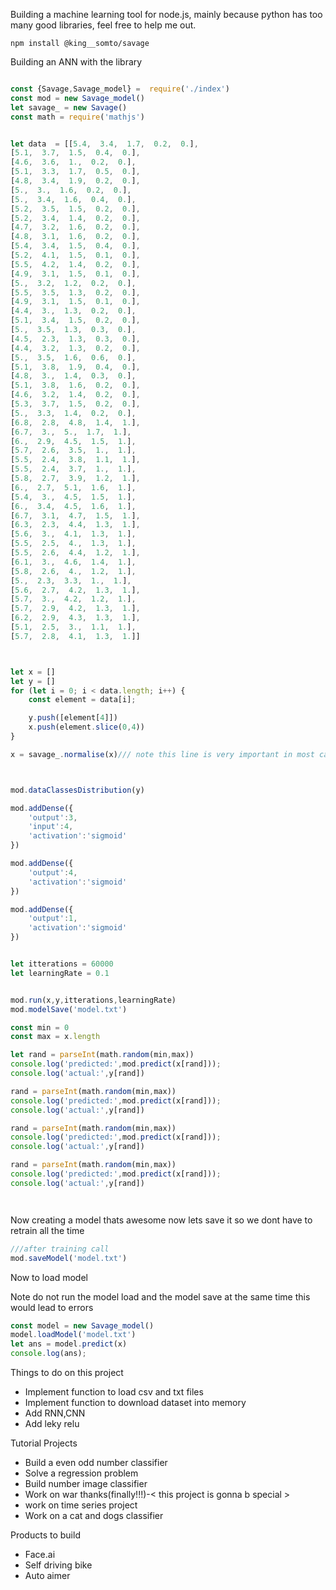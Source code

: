 Building a machine learning tool for node.js, mainly because python has too many good libraries, feel free to help me out.


```
npm install @king__somto/savage
```

Building an ANN with the library

``` Javascript

const {Savage,Savage_model} =  require('./index')
const mod = new Savage_model()
let savage_ = new Savage()
const math = require('mathjs')


let data  = [[5.4,  3.4,  1.7,  0.2,  0.],
[5.1,  3.7,  1.5,  0.4,  0.],
[4.6,  3.6,  1.,  0.2,  0.],
[5.1,  3.3,  1.7,  0.5,  0.],
[4.8,  3.4,  1.9,  0.2,  0.],
[5.,  3.,  1.6,  0.2,  0.],
[5.,  3.4,  1.6,  0.4,  0.],
[5.2,  3.5,  1.5,  0.2,  0.],
[5.2,  3.4,  1.4,  0.2,  0.],
[4.7,  3.2,  1.6,  0.2,  0.],
[4.8,  3.1,  1.6,  0.2,  0.],
[5.4,  3.4,  1.5,  0.4,  0.],
[5.2,  4.1,  1.5,  0.1,  0.],
[5.5,  4.2,  1.4,  0.2,  0.],
[4.9,  3.1,  1.5,  0.1,  0.],
[5.,  3.2,  1.2,  0.2,  0.],
[5.5,  3.5,  1.3,  0.2,  0.],
[4.9,  3.1,  1.5,  0.1,  0.],
[4.4,  3.,  1.3,  0.2,  0.],
[5.1,  3.4,  1.5,  0.2,  0.],
[5.,  3.5,  1.3,  0.3,  0.],
[4.5,  2.3,  1.3,  0.3,  0.],
[4.4,  3.2,  1.3,  0.2,  0.],
[5.,  3.5,  1.6,  0.6,  0.],
[5.1,  3.8,  1.9,  0.4,  0.],
[4.8,  3.,  1.4,  0.3,  0.],
[5.1,  3.8,  1.6,  0.2,  0.],
[4.6,  3.2,  1.4,  0.2,  0.],
[5.3,  3.7,  1.5,  0.2,  0.],
[5.,  3.3,  1.4,  0.2,  0.],
[6.8,  2.8,  4.8,  1.4,  1.],
[6.7,  3.,  5.,  1.7,  1.],
[6.,  2.9,  4.5,  1.5,  1.],
[5.7,  2.6,  3.5,  1.,  1.],
[5.5,  2.4,  3.8,  1.1,  1.],
[5.5,  2.4,  3.7,  1.,  1.],
[5.8,  2.7,  3.9,  1.2,  1.],
[6.,  2.7,  5.1,  1.6,  1.],
[5.4,  3.,  4.5,  1.5,  1.],
[6.,  3.4,  4.5,  1.6,  1.],
[6.7,  3.1,  4.7,  1.5,  1.],
[6.3,  2.3,  4.4,  1.3,  1.],
[5.6,  3.,  4.1,  1.3,  1.],
[5.5,  2.5,  4.,  1.3,  1.],
[5.5,  2.6,  4.4,  1.2,  1.],
[6.1,  3.,  4.6,  1.4,  1.],
[5.8,  2.6,  4.,  1.2,  1.],
[5.,  2.3,  3.3,  1.,  1.],
[5.6,  2.7,  4.2,  1.3,  1.],
[5.7,  3.,  4.2,  1.2,  1.],
[5.7,  2.9,  4.2,  1.3,  1.],
[6.2,  2.9,  4.3,  1.3,  1.],
[5.1,  2.5,  3.,  1.1,  1.],
[5.7,  2.8,  4.1,  1.3,  1.]]



let x = []
let y = []
for (let i = 0; i < data.length; i++) {
    const element = data[i];

    y.push([element[4]])
    x.push(element.slice(0,4))
}

x = savage_.normalise(x)/// note this line is very important in most cases that have large values, it helps you normalise the input values(as the name implies)



mod.dataClassesDistribution(y)

mod.addDense({
    'output':3,
    'input':4,
    'activation':'sigmoid'
})

mod.addDense({
    'output':4,
    'activation':'sigmoid'
})

mod.addDense({
    'output':1,
    'activation':'sigmoid'
})


let itterations = 60000
let learningRate = 0.1


mod.run(x,y,itterations,learningRate)
mod.modelSave('model.txt')

const min = 0
const max = x.length

let rand = parseInt(math.random(min,max))
console.log('predicted:',mod.predict(x[rand]));
console.log('actual:',y[rand])

rand = parseInt(math.random(min,max))
console.log('predicted:',mod.predict(x[rand]));
console.log('actual:',y[rand])

rand = parseInt(math.random(min,max))
console.log('predicted:',mod.predict(x[rand]));
console.log('actual:',y[rand])

rand = parseInt(math.random(min,max))
console.log('predicted:',mod.predict(x[rand]));
console.log('actual:',y[rand])




```

Now creating a model thats awesome now lets save it so we dont have to retrain all the time

``` javascript
///after training call
mod.saveModel('model.txt')
```


Now to load model 

Note do not run the model load and the model save at the same time this would lead to errors

``` javascript
const model = new Savage_model()
model.loadModel('model.txt')
let ans = model.predict(x)
console.log(ans);
```


Things to do on this project

* Implement function to load csv and txt files
* Implement function to download dataset into memory 
* Add RNN,CNN
* Add leky relu

Tutorial Projects

* Build a even odd number classifier 
* Solve a regression problem 
* Build number image classifier 
* Work on war thanks(finally!!!)-< this project is gonna b special >
* work on time series project
* Work on a cat and dogs classifier

 Products to build
* Face.ai
* Self driving bike
* Auto aimer 


